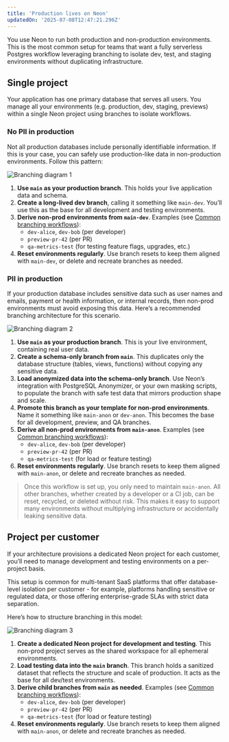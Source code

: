 ```yaml
---
title: 'Production lives on Neon'
updatedOn: '2025-07-08T12:47:21.296Z'
---
```


You use Neon to run both production and non-production environments. This is the most common setup for teams that want a fully serverless Postgres workflow leveraging branching to isolate dev, test, and staging environments without duplicating infrastructure.

## Single project

Your application has one primary database that serves all users. You manage all your environments (e.g. production, dev, staging, previews) within a single Neon project using branches to isolate workflows.

### No PII in production

Not all production databases include personally identifiable information. If this is your case, you can safely use production-like data in non-production environments. Follow this pattern:

![Branching diagram 1](/images/flow/branching-diagram-1.png)

1. **Use `main` as your production branch**. This holds your live application data and schema.
2. **Create a long-lived dev branch**, calling it something like `main-dev`. You’ll use this as the base for all development and testing environments.
3. **Derive non-prod environments from `main-dev`**. Examples (see [Common branching workflows](/flow#workflows)):
   - `dev-alice`, `dev-bob` (per developer)
   - `preview-pr-42` (per PR)
   - `qa-metrics-test` (for testing feature flags, upgrades, etc.)
4. **Reset environments regularly**. Use branch resets to keep them aligned with `main-dev`, or delete and recreate branches as needed.

### PII in production

If your production database includes sensitive data such as user names and emails, payment or health information, or internal records, then non-prod environments must avoid exposing this data. Here’s a recommended branching architecture for this scenario.

![Branching diagram 2](/images/flow/branching-diagram-2.png)

1. **Use `main` as your production branch**. This is your live environment, containing real user data.
2. **Create a schema-only branch from `main`**. This duplicates only the database structure (tables, views, functions) without copying any sensitive data.
3. **Load anonymized data into the schema-only branch**. Use Neon’s integration with PostgreSQL Anonymizer, or your own masking scripts, to populate the branch with safe test data that mirrors production shape and scale.
4. **Promote this branch as your template for non-prod environments**. Name it something like `main-anon` or `dev-anon`. This becomes the base for all development, preview, and QA branches.
5. **Derive all non-prod environments from `main-anon`**. Examples (see [Common branching workflows](/flow#workflows)):
   - `dev-alice`, `dev-bob` (per developer)
   - `preview-pr-42` (per PR)
   - `qa-metrics-test` (for load or feature testing)
6. **Reset environments regularly**. Use branch resets to keep them aligned with `main-anon`, or delete and recreate branches as needed.

> Once this workflow is set up, you only need to maintain `main-anon`. All other branches, whether created by a developer or a CI job, can be reset, recycled, or deleted without risk. This makes it easy to support many environments without multiplying infrastructure or accidentally leaking sensitive data.

## Project per customer

If your architecture provisions a dedicated Neon project for each customer, you’ll need to manage development and testing environments on a per-project basis.

This setup is common for multi-tenant SaaS platforms that offer database-level isolation per customer - for example, platforms handling sensitive or regulated data, or those offering enterprise-grade SLAs with strict data separation.

Here’s how to structure branching in this model:

![Branching diagram 3](/images/flow/branching-diagram-3.png)

1. **Create a dedicated Neon project for development and testing**. This non-prod project serves as the shared workspace for all ephemeral environments.
2. **Load testing data into the `main` branch**. This branch holds a sanitized dataset that reflects the structure and scale of production. It acts as the base for all dev/test environments.
3. **Derive child branches from `main` as needed**. Examples (see [Common branching workflows](/flow#workflows)):
   - `dev-alice`, `dev-bob` (per developer)
   - `preview-pr-42` (per PR)
   - `qa-metrics-test` (for load or feature testing)
4. **Reset environments regularly**. Use branch resets to keep them aligned with `main-anon`, or delete and recreate branches as needed.
